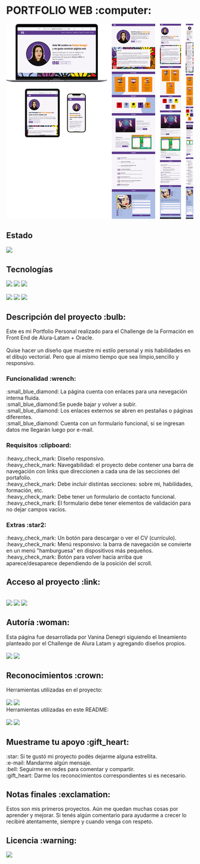 <h1>PORTFOLIO WEB :computer:</h1>

<p align="center"><img src="./img/portada.png" alt="vista del potfolio en distintos dispositivos" width="1000"></p>

<h2>Estado</h2>

<p align="left"><img src="https://img.shields.io/badge/STATUS-EN_DESARROLLO-0B8E36?style=flat-square"></p>

<h2>Tecnologías</h2>

<p align="left">
<img src="https://img.shields.io/badge/HTML_5-E34F26?style=flat-square&logo=html5&logoColor=FFFFFF"> <img src="https://img.shields.io/badge/CSS_3-1572B6?style=flat-square&logo=css3&logoColor=FFFFFF"> <img src="https://img.shields.io/badge/JavaScript-F7DF1E?style=flat-square&logo=javascript&logoColor=FFFFFF">
<br>
<br>
<img src="https://img.shields.io/badge/Figma-F24E1E?style=flat-square&logo=figma&logoColor=FFFFFF"> <img src="https://img.shields.io/badge/CorelDraw-000000?style=flat-square&logo=coreldraw&logoColor=FFFFFF"> <img src="https://img.shields.io/badge/Adobe%20Illustrator-FF9A00?style=flat-square&logo=adobeillustrator&logoColor=FFFFFF">
</p>

<h2>Descripción del proyecto :bulb:</h2>
<p>
Este es mi Portfolio Personal realizado para el Challenge de la Formación en Front End de Alura-Latam + Oracle.
<br>
<br>
Quise hacer un diseño que muestre mi estilo personal y mis habilidades en el dibujo vectorial. Pero que al mismo tiempo que sea limpio,sencillo y responsivo.
</p>

<h3>Funcionalidad :wrench:</h3>
<p>
:small_blue_diamond: La página cuenta con enlaces para una nevegación interna fluída.
<br>:small_blue_diamond:Se puede bajar y volver a subir.
<br>:small_blue_diamond: Los enlaces externos se abren en pestañas o páginas diferentes.
<br>:small_blue_diamond: Cuenta con un formulario funcional, si se ingresan datos me llegarán luego por e-mail.
</p>

<h3>Requisitos :clipboard:</h3>
<p>:heavy_check_mark: Diseño responsivo.
<br>:heavy_check_mark: Navegabilidad: el proyecto debe contener una barra de navegación con links que direccionen a cada una de las secciones del portafolio.
<br>:heavy_check_mark: Debe incluir distintas secciones: sobre mi, habilidades, formación, etc.
<br>:heavy_check_mark: Debe tener un formulario de contacto funcional.
<br>:heavy_check_mark: El formulario debe tener elementos de validación para no dejar campos vacíos.
</p>

<h3>Extras :star2:</h3>
<p>
:heavy_check_mark: Un botón para descargar o ver el CV (currículo).
<br> :heavy_check_mark: Menú responsivo: la barra de navegación se convierte en un menú "hamburguesa" en dispositivos más pequeños.
<br> :heavy_check_mark: Botón para volver hacia arriba que aparece/desaparece dependiendo de la posición del scroll.
</p>

<h2>Acceso al proyecto :link:</h2>
<p>
<br>
<a href="https://github.com/VannDennOk/portfolio-vanina-denegri.git">
<img src="https://img.shields.io/badge/Repositorio-181717?style=flat-square&logo=github&logoColor=ffffff&link=https%3A%2F%2Fgithub.com%2FVannDennOk%2Fportfolio-vanina-denegri.git"></a> <a href="https://vanndennok.github.io/portfolio-vanina-denegri/">
<img src="https://img.shields.io/badge/Demo-222222?style=flat-square&logo=githubpages&logoColor=ffffff&link=https%3A%2F%2Fvanndennok.github.io%2Fportfolio-vanina-denegri%2F"></a> <a href="https://www.figma.com/design/cuLTiolsfN1sbfnfVfO29h/Portafolio-Alura?node-id=125911-238&t=LsfUs3421X2OlQ3G-1"><img src="https://img.shields.io/badge/Dise%C3%B1o-F24E1E?style=flat-square&logo=figma&logoColor=ffffff&link=https%3A%2F%2Fwww.figma.com%2Fdesign%2FcuLTiolsfN1sbfnfVfO29h%2FPortafolio-Alura%3Fnode-id%3D125911-238%26t%3DLsfUs3421X2OlQ3G-1"></a>
</p>

<h2>Autoría :woman:</h2>
<p>
Esta página fue desarrollada por Vanina Denegri siguiendo el lineamiento planteado por el Challenge de Alura Latam y agregando diseños propios.
<br>
<br>
<a href="https://github.com/VannDennOk"><img src="https://img.shields.io/badge/GitHub-181717?style=flat-square&logo=github&logoColor=FFFFFF&link=https%3A%2F%2Fgithub.com%2FVannDennOk"></a> <a href="https://www.linkedin.com/in/vaninadenegri/"><img src="https://img.shields.io/badge/LinkedIn-0A66C2?style=flat-square&logo=linkedin&logoColor=FFFFFF&link=https%3A%2F%2Fwww.linkedin.com%2Fin%2Fvaninadenegri%2F"></a>
</p>

<h2>Reconocimientos :crown:</h2>
<p>
Herramientas utilizadas en el proyecto:
<br>
<br>
<a href="https://formspree.io"><img src="https://img.shields.io/badge/Formspree-E5122E?style=flat-square&logo=formspree&logoColor=FFFFFF&link=https%3A%2F%2Fformspree.io%2F"></a> <a href="https://icons.getbootstrap.com/?q=menu"><img src="https://img.shields.io/badge/Bootstrap%20Icons-7952B3?style=flat-square&logo=bootstrap&logoColor=FFFFFF&link=ttps%3A%2F%2Ficons.getbootstrap.com%2F"></a>
<br>
Herramientas utilizadas en este README:
<br>
<br>
<a href="https://shields.io/"><img src="https://img.shields.io/badge/Shields%20Badges-000000?style=flat-square&logo=shieldsdotio&logoColor=FFFFFF&link=https%3A%2F%2Fshields.io%2Fbadges"></a> <a href="https://gist.github.com/rxaviers/7360908"><img src="https://img.shields.io/badge/Emojis%20para%20README.md-F28705?style=flat-square&link=https%3A%2F%2Fgist.github.com%2Frxaviers%2F7360908"></a></p>
</p>

<h2>Muestrame tu apoyo :gift_heart:</h2>
<p>
:star: Si te gustó mi proyecto podés dejarme alguna estrellita.
<br>:e-mail: Mandarme algún mensaje.
<br>:bell: Seguirme en redes para comentar y compartir.
<br>:gift_heart: Darme los reconocimientos correspondientes si es necesario.
</p>

<h2>Notas finales :exclamation:</h2>
<p>Estos son mis primeros proyectos. Aún me quedan muchas cosas por aprender y mejorar. Si tenés algún comentario para ayudarme a crecer lo recibiré atentamente, siempre y cuando venga con respeto.</p>

<h2>Licencia :warning:</h2>
<a href="https://opensource.org/license/MIT"><img src="https://img.shields.io/badge/Licencia%20MIT-E30613?style=flat-square&link=https%3A%2F%2Fopensource.org%2Flicense%2FMIT"></a></p>

